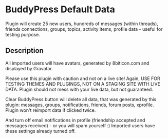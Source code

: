 # BuddyPress Default Data

Plugin will create 25 new users, hundreds of messages (within threads), friends connections, groups, topics, activity items, profile data - useful for testing purpose.

## Description

All imported users will have avatars, generated by 8biticon.com and displayed by Gravatar.

Please use this plugin with caution and not on a live site! Again, USE FOR TESTING THEMES AND PLUGINGS, NOT ON A STAGING SITE WITH LIVE DATA. Plugin should not mess with your live data, but not guaranteed.

Clear BuddyPress button will delete all data, that was generated by this plugin: messages, groups, notifications, friends, forum posts, xprofile. Plugin won't reimport data if clicked twice.

And turn off email notifications in profile (friendship accepted and messages received) - or you will spam yourself :) Imported users have these settings already turned off.
